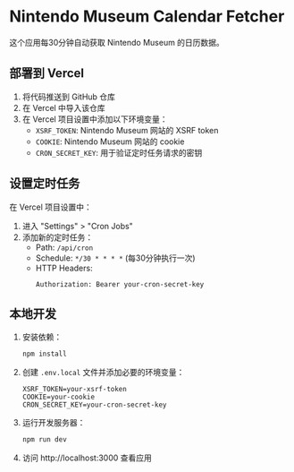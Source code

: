 # Nintendo Museum Calendar Fetcher

这个应用每30分钟自动获取 Nintendo Museum 的日历数据。

## 部署到 Vercel

1. 将代码推送到 GitHub 仓库
2. 在 Vercel 中导入该仓库
3. 在 Vercel 项目设置中添加以下环境变量：
   - `XSRF_TOKEN`: Nintendo Museum 网站的 XSRF token
   - `COOKIE`: Nintendo Museum 网站的 cookie
   - `CRON_SECRET_KEY`: 用于验证定时任务请求的密钥

## 设置定时任务

在 Vercel 项目设置中：

1. 进入 "Settings" > "Cron Jobs"
2. 添加新的定时任务：
   - Path: `/api/cron`
   - Schedule: `*/30 * * * *` (每30分钟执行一次)
   - HTTP Headers: 
     ```
     Authorization: Bearer your-cron-secret-key
     ```

## 本地开发

1. 安装依赖：
   ```bash
   npm install
   ```

2. 创建 `.env.local` 文件并添加必要的环境变量：
   ```
   XSRF_TOKEN=your-xsrf-token
   COOKIE=your-cookie
   CRON_SECRET_KEY=your-cron-secret-key
   ```

3. 运行开发服务器：
   ```bash
   npm run dev
   ```

4. 访问 http://localhost:3000 查看应用 